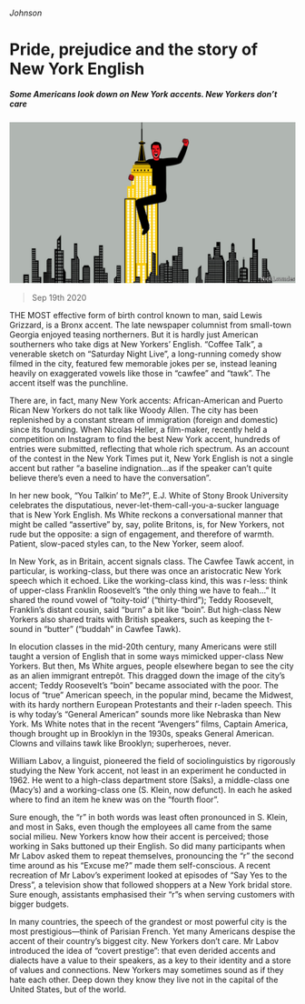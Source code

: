 ###### Johnson

# Pride, prejudice and the story of New York English 

##### Some Americans look down on New York accents. New Yorkers don’t care 

![image](images/20200919_BKD001_0.jpg) 

> Sep 19th 2020 

THE MOST effective form of birth control known to man, said Lewis Grizzard, is a Bronx accent. The late newspaper columnist from small-town Georgia enjoyed teasing northerners. But it is hardly just American southerners who take digs at New Yorkers’ English. “Coffee Talk”, a venerable sketch on “Saturday Night Live”, a long-running comedy show filmed in the city, featured few memorable jokes per se, instead leaning heavily on exaggerated vowels like those in “cawfee” and “tawk”. The accent itself was the punchline.

There are, in fact, many New York accents: African-American and Puerto Rican New Yorkers do not talk like Woody Allen. The city has been replenished by a constant stream of immigration (foreign and domestic) since its founding. When Nicolas Heller, a film-maker, recently held a competition on Instagram to find the best New York accent, hundreds of entries were submitted, reflecting that whole rich spectrum. As an account of the contest in the New York Times put it, New York English is not a single accent but rather “a baseline indignation…as if the speaker can’t quite believe there’s even a need to have the conversation”.


In her new book, “You Talkin’ to Me?”, E.J. White of Stony Brook University celebrates the disputatious, never-let-them-call-you-a-sucker language that is New York English. Ms White reckons a conversational manner that might be called “assertive” by, say, polite Britons, is, for New Yorkers, not rude but the opposite: a sign of engagement, and therefore of warmth. Patient, slow-paced styles can, to the New Yorker, seem aloof.

In New York, as in Britain, accent signals class. The Cawfee Tawk accent, in particular, is working-class, but there was once an aristocratic New York speech which it echoed. Like the working-class kind, this was r-less: think of upper-class Franklin Roosevelt’s “the only thing we have to feah…” It shared the round vowel of “toity-toid’ (“thirty-third”); Teddy Roosevelt, Franklin’s distant cousin, said “burn” a bit like “boin”. But high-class New Yorkers also shared traits with British speakers, such as keeping the t-sound in “butter” (“buddah” in Cawfee Tawk).

In elocution classes in the mid-20th century, many Americans were still taught a version of English that in some ways mimicked upper-class New Yorkers. But then, Ms White argues, people elsewhere began to see the city as an alien immigrant entrepôt. This dragged down the image of the city’s accent; Teddy Roosevelt’s “boin” became associated with the poor. The locus of “true” American speech, in the popular mind, became the Midwest, with its hardy northern European Protestants and their r-laden speech. This is why today’s “General American” sounds more like Nebraska than New York. Ms White notes that in the recent “Avengers” films, Captain America, though brought up in Brooklyn in the 1930s, speaks General American. Clowns and villains tawk like Brooklyn; superheroes, never.

William Labov, a linguist, pioneered the field of sociolinguistics by rigorously studying the New York accent, not least in an experiment he conducted in 1962. He went to a high-class department store (Saks), a middle-class one (Macy’s) and a working-class one (S. Klein, now defunct). In each he asked where to find an item he knew was on the “fourth floor”.

Sure enough, the “r” in both words was least often pronounced in S. Klein, and most in Saks, even though the employees all came from the same social milieu. New Yorkers know how their accent is perceived; those working in Saks buttoned up their English. So did many participants when Mr Labov asked them to repeat themselves, pronouncing the “r” the second time around as his “Excuse me?” made them self-conscious. A recent recreation of Mr Labov’s experiment looked at episodes of “Say Yes to the Dress”, a television show that followed shoppers at a New York bridal store. Sure enough, assistants emphasised their “r”s when serving customers with bigger budgets.

In many countries, the speech of the grandest or most powerful city is the most prestigious—think of Parisian French. Yet many Americans despise the accent of their country’s biggest city. New Yorkers don’t care. Mr Labov introduced the idea of “covert prestige”: that even derided accents and dialects have a value to their speakers, as a key to their identity and a store of values and connections. New Yorkers may sometimes sound as if they hate each other. Deep down they know they live not in the capital of the United States, but of the world.

